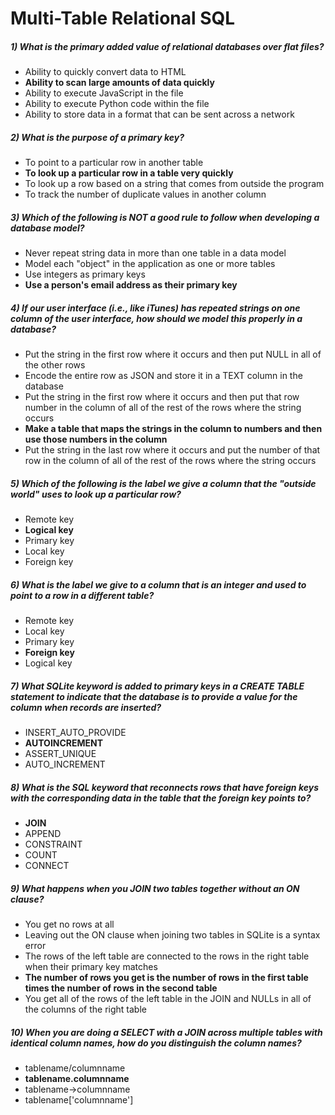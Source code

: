 #   Multi-Table Relational SQL

#####   1) What is the primary added value of relational databases over flat files?

-   Ability to quickly convert data to HTML
-   **Ability to scan large amounts of data quickly**
-   Ability to execute JavaScript in the file
-   Ability to execute Python code within the file
-   Ability to store data in a format that can be sent across a network

#####   2) What is the purpose of a primary key?

-   To point to a particular row in another table
-   **To look up a particular row in a table very quickly**
-   To look up a row based on a string that comes from outside the program
-   To track the number of duplicate values in another column

#####   3) Which of the following is NOT a good rule to follow when developing a database model?

-   Never repeat string data in more than one table in a data model
-   Model each "object" in the application as one or more tables
-   Use integers as primary keys
-   **Use a person's email address as their primary key**

#####   4) If our user interface (i.e., like iTunes) has repeated strings on one column of the user interface, how should we model this properly in a database?

-   Put the string in the first row where it occurs and then put NULL in all of the other rows
-   Encode the entire row as JSON and store it in a TEXT column in the database
-   Put the string in the first row where it occurs and then put that row number in the column of all of the rest of the rows where the string occurs
-   **Make a table that maps the strings in the column to numbers and then use those numbers in the column**
-   Put the string in the last row where it occurs and put the number of that row in the column of all of the rest of the rows where the string occurs

#####   5) Which of the following is the label we give a column that the "outside world" uses to look up a particular row?

-   Remote key
-   **Logical key**
-   Primary key
-   Local key
-   Foreign key

#####   6) What is the label we give to a column that is an integer and used to point to a row in a different table?

-   Remote key
-   Local key
-   Primary key
-   **Foreign key**
-   Logical key

#####   7) What SQLite keyword is added to primary keys in a CREATE TABLE statement to indicate that the database is to provide a value for the column when records are inserted?

-   INSERT_AUTO_PROVIDE
-   **AUTOINCREMENT**     
-   ASSERT_UNIQUE
-   AUTO_INCREMENT

#####   8) What is the SQL keyword that reconnects rows that have foreign keys with the corresponding data in the table that the foreign key points to?

-   **JOIN**
-   APPEND
-   CONSTRAINT
-   COUNT
-   CONNECT

#####   9) What happens when you JOIN two tables together without an ON clause?

-   You get no rows at all
-   Leaving out the ON clause when joining two tables in SQLite is a syntax error
-   The rows of the left table are connected to the rows in the right table when their primary key matches
-   **The number of rows you get is the number of rows in the first table times the number of rows in the second table**
-   You get all of the rows of the left table in the JOIN and NULLs in all of the columns of the right table

#####   10) When you are doing a SELECT with a JOIN across multiple tables with identical column names, how do you distinguish the column names?

-   tablename/columnname
-   **tablename.columnname**
-   tablename->columnname
-   tablename['columnname']